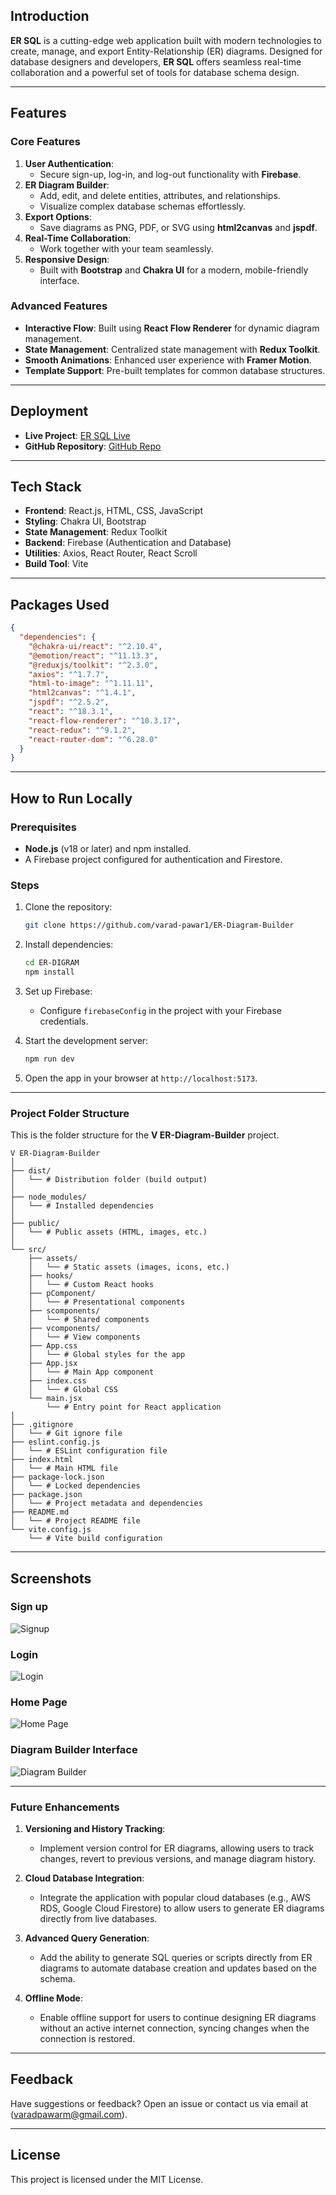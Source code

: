 ## **Introduction**

**ER SQL** is a cutting-edge web application built with modern technologies to create, manage, and export Entity-Relationship (ER) diagrams. Designed for database designers and developers, **ER SQL** offers seamless real-time collaboration and a powerful set of tools for database schema design.

---
## **Features**  

### **Core Features**

1. **User Authentication**:
   - Secure sign-up, log-in, and log-out functionality with **Firebase**.
2. **ER Diagram Builder**:
   - Add, edit, and delete entities, attributes, and relationships.
   - Visualize complex database schemas effortlessly.
3. **Export Options**:
   - Save diagrams as PNG, PDF, or SVG using **html2canvas** and **jspdf**.
4. **Real-Time Collaboration**:
   - Work together with your team seamlessly.
5. **Responsive Design**:
   - Built with **Bootstrap** and **Chakra UI** for a modern, mobile-friendly interface.

### **Advanced Features**  
- **Interactive Flow**: Built using **React Flow Renderer** for dynamic diagram management.  
- **State Management**: Centralized state management with **Redux Toolkit**.  
- **Smooth Animations**: Enhanced user experience with **Framer Motion**.  
- **Template Support**: Pre-built templates for common database structures.  

---

## **Deployment**  

- **Live Project**: [ER SQL Live](https://er-sql.netlify.app/)  
- **GitHub Repository**: [GitHub Repo](https://github.com/varad-pawar1/ER-Diagram-Builder)
  
---

## **Tech Stack**

- **Frontend**: React.js, HTML, CSS, JavaScript
- **Styling**: Chakra UI, Bootstrap
- **State Management**: Redux Toolkit
- **Backend**: Firebase (Authentication and Database)
- **Utilities**: Axios, React Router, React Scroll
- **Build Tool**: Vite

---

## **Packages Used**

```json
{
  "dependencies": {
    "@chakra-ui/react": "^2.10.4",
    "@emotion/react": "^11.13.3",
    "@reduxjs/toolkit": "^2.3.0",
    "axios": "^1.7.7",
    "html-to-image": "^1.11.11",
    "html2canvas": "^1.4.1",
    "jspdf": "^2.5.2",
    "react": "^18.3.1",
    "react-flow-renderer": "^10.3.17",
    "react-redux": "^9.1.2",
    "react-router-dom": "^6.28.0"
  }
}
```

---

## **How to Run Locally**

### Prerequisites

- **Node.js** (v18 or later) and npm installed.
- A Firebase project configured for authentication and Firestore.

### Steps

1. Clone the repository:

   ```bash
   git clone https://github.com/varad-pawar1/ER-Diagram-Builder
   ```

2. Install dependencies:

   ```bash
   cd ER-DIGRAM
   npm install
   ```

3. Set up Firebase:

   - Configure `firebaseConfig` in the project with your Firebase credentials.

4. Start the development server:

   ```bash
   npm run dev
   ```

5. Open the app in your browser at `http://localhost:5173`.  
---

### Project Folder Structure

This is the folder structure for the **V ER-Diagram-Builder** project.

```
V ER-Diagram-Builder  
│  
├── dist/  
│   └── # Distribution folder (build output)  
│  
├── node_modules/  
│   └── # Installed dependencies  
│  
├── public/  
│   └── # Public assets (HTML, images, etc.)  
│  
└── src/  
    ├── assets/  
    │   └── # Static assets (images, icons, etc.)  
    ├── hooks/  
    │   └── # Custom React hooks  
    ├── pComponent/  
    │   └── # Presentational components  
    ├── scomponents/  
    │   └── # Shared components  
    ├── vcomponents/  
    │   └── # View components  
    ├── App.css  
    │   └── # Global styles for the app  
    ├── App.jsx  
    │   └── # Main App component  
    ├── index.css  
    │   └── # Global CSS  
    └── main.jsx  
        └── # Entry point for React application  
│  
├── .gitignore  
│   └── # Git ignore file  
├── eslint.config.js  
│   └── # ESLint configuration file  
├── index.html  
│   └── # Main HTML file  
├── package-lock.json  
│   └── # Locked dependencies  
├── package.json  
│   └── # Project metadata and dependencies  
├── README.md  
│   └── # Project README file  
└── vite.config.js  
    └── # Vite build configuration  
```

---

## **Screenshots**

### **Sign up**

![Signup](https://github.com/user-attachments/assets/f1c56654-0bb2-4009-895c-4f7991bee648)

### **Login**

![Login](https://github.com/user-attachments/assets/8153063b-5f49-4853-9013-3e3306f3a575)

### **Home Page**

![Home Page](https://github.com/user-attachments/assets/2d9725f0-2602-491a-ac71-6d5336405bba)

### **Diagram Builder Interface**

![Diagram Builder](https://github.com/user-attachments/assets/85aaffaf-94ee-4723-9fa7-96ba13ee5c32)

---

### **Future Enhancements**
1. **Versioning and History Tracking**:  
   - Implement version control for ER diagrams, allowing users to track changes, revert to previous versions, and manage diagram history.
  
2. **Cloud Database Integration**:  
   - Integrate the application with popular cloud databases (e.g., AWS RDS, Google Cloud Firestore) to allow users to generate ER diagrams directly from live databases.
  
3. **Advanced Query Generation**:  
   - Add the ability to generate SQL queries or scripts directly from ER diagrams to automate database creation and updates based on the schema.

4. **Offline Mode**:  
   - Enable offline support for users to continue designing ER diagrams without an active internet connection, syncing changes when the connection is restored.
---

## **Feedback**

Have suggestions or feedback? Open an issue or contact us via email at (varadpawarm@gmail.com).

---

## **License**

This project is licensed under the MIT License.
